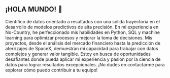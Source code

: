 ## ¡HOLA MUNDO! 👋

Científico de datos orientado a resultados con una sólida trayectoria en el desarrollo de modelos predictivos de alta precisión. En mi experiencia en No-Country, he perfeccionado mis habilidades en Python, SQL y machine learning para optimizar procesos y mejorar la toma de decisiones. Mis proyectos, desde el análisis del mercado financiero hasta la predicción de aterrizajes de SpaceX, demuestran mi capacidad para trabajar con datos complejos y generar valor tangible. Estoy en busca de oportunidades desafiantes donde pueda aplicar mi experiencia y pasión por la ciencia de datos para lograr resultados excepcionales. ¡No dudes en contactarme para explorar cómo puedo contribuir a tu equipo!

<!--
**tomasberni/tomasberni** is a ✨ _special_ ✨ repository because its `README.md` (this file) appears on your GitHub profile.

Here are some ideas to get you started:

- 🔭 I’m currently working on ...
- 🌱 I’m currently learning ...
- 👯 I’m looking to collaborate on ...
- 🤔 I’m looking for help with ...
- 💬 Ask me about ...
- 📫 How to reach me: ...
- 😄 Pronouns: ...
- ⚡ Fun fact: ...
-->
